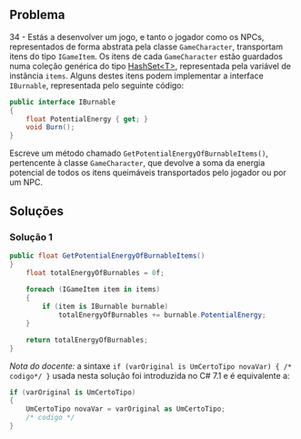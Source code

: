 ## Problema

34 - Estás a desenvolver um jogo, e tanto o jogador como os NPCs, representados
de forma abstrata pela classe `GameCharacter`, transportam itens do tipo
`IGameItem`. Os itens de cada `GameCharacter` estão guardados numa coleção
genérica do tipo
[HashSet&lt;T&gt;](https://docs.microsoft.com/dotnet/api/system.collections.generic.hashset-1),
representada pela variável de instância `items`. Alguns destes itens podem
implementar a interface `IBurnable`, representada pelo seguinte código:

```cs
public interface IBurnable
{
    float PotentialEnergy { get; }
    void Burn();
}
```

Escreve um método chamado `GetPotentialEnergyOfBurnableItems()`, pertencente à
classe `GameCharacter`, que devolve a soma da energia potencial de todos os
itens queimáveis transportados pelo jogador ou por um NPC.

## Soluções

### Solução 1

```csharp
public float GetPotentialEnergyOfBurnableItems()
}
    float totalEnergyOfBurnables = 0f;
    
    foreach (IGameItem item in items)
    {
        if (item is IBurnable burnable)
            totalEnergyOfBurnables += burnable.PotentialEnergy;
    }

    return totalEnergyOfBurnables;
}
```

_Nota do docente:_ a sintaxe `if (varOriginal is UmCertoTipo novaVar) { /* codigo*/ }`
usada nesta solução foi introduzida no C# 7.1 e é equivalente a:

```cs
if (varOriginal is UmCertoTipo)
{
    UmCertoTipo novaVar = varOriginal as UmCertoTipo;
    /* codigo */
}
```

